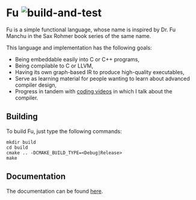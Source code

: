 # Fu ![build-and-test](https://github.com/madmann91/fu/actions/workflows/cmake.yml/badge.svg)

Fu is a simple functional language, whose name is inspired by Dr. Fu Manchu in the Sax Rohmer book series of the same name.

This language and implementation has the following goals:

- Being embeddable easily into C or C++ programs,
- Being compilable to C or LLVM,
- Having its own graph-based IR to produce high-quality executables,
- Serve as learning material for people wanting to learn about advanced compiler design,
- Progress in tandem with [coding videos](https://www.youtube.com/channel/UCBFJ3wD3qNSlZ4MqOA9KntA)
  in which I talk about the compiler.

## Building

To build Fu, just type the following commands:

    mkdir build
    cd build
    cmake .. -DCMAKE_BUILD_TYPE=<Debug|Release>
    make

## Documentation

The documentation can be found [here](doc/index.md).
